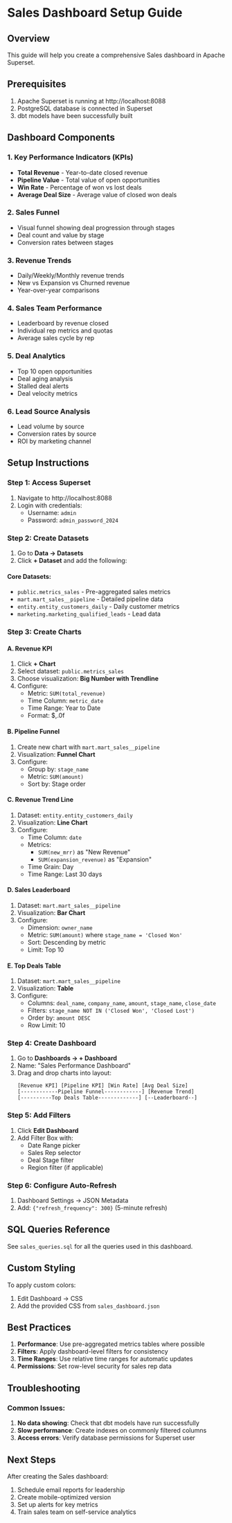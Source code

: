 # Sales Dashboard Setup Guide

## Overview
This guide will help you create a comprehensive Sales dashboard in Apache Superset.

## Prerequisites
1. Apache Superset is running at http://localhost:8088
2. PostgreSQL database is connected in Superset
3. dbt models have been successfully built

## Dashboard Components

### 1. Key Performance Indicators (KPIs)
- **Total Revenue** - Year-to-date closed revenue
- **Pipeline Value** - Total value of open opportunities  
- **Win Rate** - Percentage of won vs lost deals
- **Average Deal Size** - Average value of closed won deals

### 2. Sales Funnel
- Visual funnel showing deal progression through stages
- Deal count and value by stage
- Conversion rates between stages

### 3. Revenue Trends
- Daily/Weekly/Monthly revenue trends
- New vs Expansion vs Churned revenue
- Year-over-year comparisons

### 4. Sales Team Performance
- Leaderboard by revenue closed
- Individual rep metrics and quotas
- Average sales cycle by rep

### 5. Deal Analytics
- Top 10 open opportunities
- Deal aging analysis
- Stalled deal alerts
- Deal velocity metrics

### 6. Lead Source Analysis
- Lead volume by source
- Conversion rates by source
- ROI by marketing channel

## Setup Instructions

### Step 1: Access Superset
1. Navigate to http://localhost:8088
2. Login with credentials:
   - Username: `admin`
   - Password: `admin_password_2024`

### Step 2: Create Datasets
1. Go to **Data → Datasets**
2. Click **+ Dataset** and add the following:

#### Core Datasets:
- `public.metrics_sales` - Pre-aggregated sales metrics
- `mart.mart_sales__pipeline` - Detailed pipeline data
- `entity.entity_customers_daily` - Daily customer metrics
- `marketing.marketing_qualified_leads` - Lead data

### Step 3: Create Charts

#### A. Revenue KPI
1. Click **+ Chart**
2. Select dataset: `public.metrics_sales`
3. Choose visualization: **Big Number with Trendline**
4. Configure:
   - Metric: `SUM(total_revenue)`
   - Time Column: `metric_date`
   - Time Range: Year to Date
   - Format: $,.0f

#### B. Pipeline Funnel
1. Create new chart with `mart.mart_sales__pipeline`
2. Visualization: **Funnel Chart**
3. Configure:
   - Group by: `stage_name`
   - Metric: `SUM(amount)`
   - Sort by: Stage order

#### C. Revenue Trend Line
1. Dataset: `entity.entity_customers_daily`
2. Visualization: **Line Chart**
3. Configure:
   - Time Column: `date`
   - Metrics: 
     - `SUM(new_mrr)` as "New Revenue"
     - `SUM(expansion_revenue)` as "Expansion"
   - Time Grain: Day
   - Time Range: Last 30 days

#### D. Sales Leaderboard
1. Dataset: `mart.mart_sales__pipeline`
2. Visualization: **Bar Chart**
3. Configure:
   - Dimension: `owner_name`
   - Metric: `SUM(amount)` where `stage_name = 'Closed Won'`
   - Sort: Descending by metric
   - Limit: Top 10

#### E. Top Deals Table
1. Dataset: `mart.mart_sales__pipeline`
2. Visualization: **Table**
3. Configure:
   - Columns: `deal_name`, `company_name`, `amount`, `stage_name`, `close_date`
   - Filters: `stage_name NOT IN ('Closed Won', 'Closed Lost')`
   - Order by: `amount DESC`
   - Row Limit: 10

### Step 4: Create Dashboard
1. Go to **Dashboards → + Dashboard**
2. Name: "Sales Performance Dashboard"
3. Drag and drop charts into layout:
   ```
   [Revenue KPI] [Pipeline KPI] [Win Rate] [Avg Deal Size]
   [------------Pipeline Funnel------------] [Revenue Trend]
   [----------Top Deals Table-------------] [--Leaderboard--]
   ```

### Step 5: Add Filters
1. Click **Edit Dashboard**
2. Add Filter Box with:
   - Date Range picker
   - Sales Rep selector
   - Deal Stage filter
   - Region filter (if applicable)

### Step 6: Configure Auto-Refresh
1. Dashboard Settings → JSON Metadata
2. Add: `{"refresh_frequency": 300}` (5-minute refresh)

## SQL Queries Reference

See `sales_queries.sql` for all the queries used in this dashboard.

## Custom Styling

To apply custom colors:
1. Edit Dashboard → CSS
2. Add the provided CSS from `sales_dashboard.json`

## Best Practices

1. **Performance**: Use pre-aggregated metrics tables where possible
2. **Filters**: Apply dashboard-level filters for consistency
3. **Time Ranges**: Use relative time ranges for automatic updates
4. **Permissions**: Set row-level security for sales rep data

## Troubleshooting

### Common Issues:
1. **No data showing**: Check that dbt models have run successfully
2. **Slow performance**: Create indexes on commonly filtered columns
3. **Access errors**: Verify database permissions for Superset user

## Next Steps

After creating the Sales dashboard:
1. Schedule email reports for leadership
2. Create mobile-optimized version
3. Set up alerts for key metrics
4. Train sales team on self-service analytics